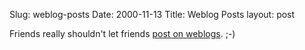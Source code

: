 Slug: weblog-posts
Date: 2000-11-13
Title: Weblog Posts
layout: post

Friends really shouldn&#39;t let friends <a href="http://hbeta.homeip.net/">post on weblogs</a>. ;-)
